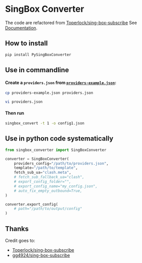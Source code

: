 # SingBox Converter

The code are refactored from [Toperlock/sing-box-subscribe](https://github.com/Toperlock/sing-box-subscribe) See [Documentation](https://github.com/Toperlock/sing-box-subscribe/blob/main/instructions/README.md).

## How to install

```bash
pip install PySingBoxConverter
```

## Use in commandline

#### Create a `providers.json` from [`providers-example.json`](https://raw.githubusercontent.com/dzhuang/sing-box-subscribe/main/providers-example.json):

```bash
cp providers-example.json providers.json

vi providers.json
```

#### Then run

```bash
singbox_convert -t 1 -o config1.json
```

## Use in python code systematically

```python
from singbox_converter import SingBoxConverter

converter = SingBoxConverter(
    providers_config="/path/to/providers.json",
    template="/path/to/template",
    fetch_sub_ua="clash.meta",
    # fetch_sub_fallback_ua="clash",
    # export_config_folder="",
    # export_config_name="my_config.json",
    # auto_fix_empty_outbound=True,
)

converter.export_config(
    # path="/path/to/output/config"
)

```


## Thanks
Credit goes to:
- [Toperlock/sing-box-subscribe](https://github.com/Toperlock/sing-box-subscribe)
- [gg4924/sing-box-subscribe](https://github.com/gg4924/sing-box-subscribe)
